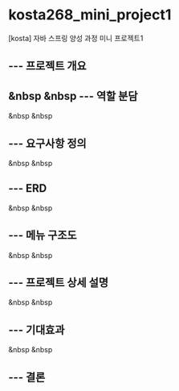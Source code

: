 # kosta268_mini_project1
[kosta] 자바 스프링 양성 과정 미니 프로젝트1

--- 프로젝트 개요
--
&nbsp
&nbsp
--- 역할 분담
--

&nbsp
&nbsp

--- 요구사항 정의
--
&nbsp
&nbsp

--- ERD
--
&nbsp
&nbsp

--- 메뉴 구조도
--
&nbsp
&nbsp

--- 프로젝트 상세 설명
--
&nbsp
&nbsp

--- 기대효과
--
&nbsp
&nbsp

--- 결론 
-- 
